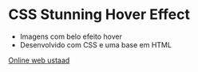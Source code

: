 # CSS Stunning Hover Effect

- Imagens com belo efeito hover
- Desenvolvido com CSS e uma base em HTML

[Online web ustaad](https://www.youtube.com/watch?v=eW_HuxhuslQ&list=PLn-1oXF21q6IwN9F3qZF9-2yEpkAtjU9w&index=2)